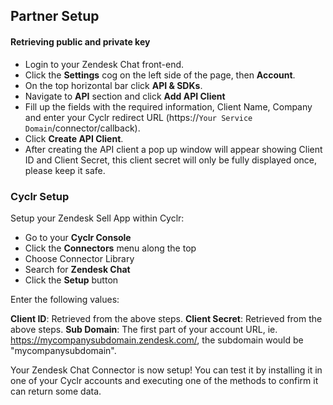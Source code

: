 
## Partner Setup

#### Retrieving public and private key
* Login to your Zendesk Chat front-end. 
* Click the **Settings** cog on the left side of the page, then **Account**.
* On the top horizontal bar click **API & SDKs**.
* Navigate to **API** section and click **Add API Client**
* Fill up the fields with the required information, Client Name, Company and enter your Cyclr redirect URL (https://``Your Service Domain``/connector/callback).
* Click **Create API Client**.
* After creating the API client a pop up window will appear showing Client ID and Client Secret, this client secret will only be fully displayed once, please keep it safe.

### Cyclr Setup

Setup your Zendesk Sell App within Cyclr:

*   Go to your **Cyclr Console**
*   Click the **Connectors** menu along the top
*   Choose Connector Library
*   Search for **Zendesk Chat**
*   Click the **Setup** button

Enter the following values:

**Client ID**: Retrieved from the above steps.
**Client Secret**: Retrieved from the above steps.
**Sub Domain**: The first part of your account URL, ie. https://mycompanysubdomain.zendesk.com/, the subdomain would be "mycompanysubdomain".


Your Zendesk Chat Connector is now setup! You can test it by installing it in one of your Cyclr accounts and executing one of the methods to confirm it can return some data.
